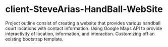 # client-SteveArias-HandBall-WebSite
Project outline consist of creating a website that provides various handball court locations with contact information. Using Google Maps API to provide interactivity of location, information, and interaction. Customizing off an existing bootstrap template.

